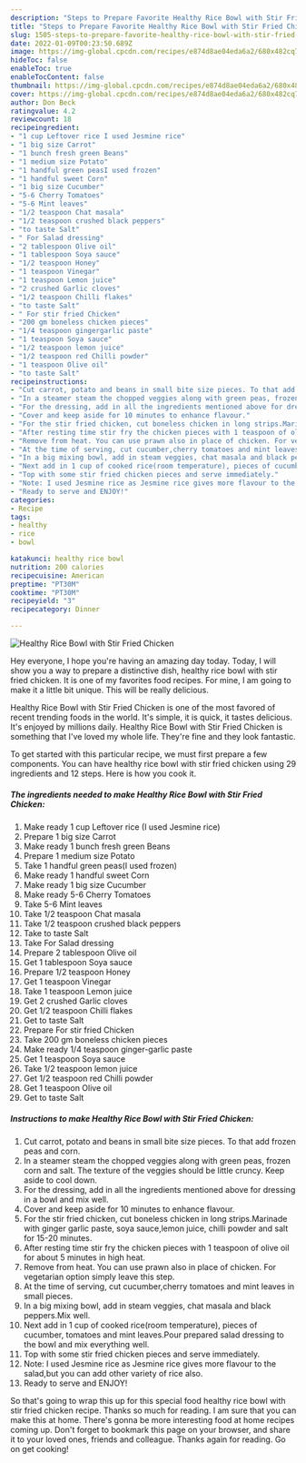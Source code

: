 ```yaml
---
description: "Steps to Prepare Favorite Healthy Rice Bowl with Stir Fried Chicken"
title: "Steps to Prepare Favorite Healthy Rice Bowl with Stir Fried Chicken"
slug: 1505-steps-to-prepare-favorite-healthy-rice-bowl-with-stir-fried-chicken
date: 2022-01-09T00:23:50.689Z
image: https://img-global.cpcdn.com/recipes/e874d8ae04eda6a2/680x482cq70/healthy-rice-bowl-with-stir-fried-chicken-recipe-main-photo.jpg
hideToc: false
enableToc: true
enableTocContent: false
thumbnail: https://img-global.cpcdn.com/recipes/e874d8ae04eda6a2/680x482cq70/healthy-rice-bowl-with-stir-fried-chicken-recipe-main-photo.jpg
cover: https://img-global.cpcdn.com/recipes/e874d8ae04eda6a2/680x482cq70/healthy-rice-bowl-with-stir-fried-chicken-recipe-main-photo.jpg
author: Don Beck
ratingvalue: 4.2
reviewcount: 18
recipeingredient:
- "1 cup Leftover rice I used Jesmine rice"
- "1 big size Carrot"
- "1 bunch fresh green Beans"
- "1 medium size Potato"
- "1 handful green peasI used frozen"
- "1 handful sweet Corn"
- "1 big size Cucumber"
- "5-6 Cherry Tomatoes"
- "5-6 Mint leaves"
- "1/2 teaspoon Chat masala"
- "1/2 teaspoon crushed black peppers"
- "to taste Salt"
- " For Salad dressing"
- "2 tablespoon Olive oil"
- "1 tablespoon Soya sauce"
- "1/2 teaspoon Honey"
- "1 teaspoon Vinegar"
- "1 teaspoon Lemon juice"
- "2 crushed Garlic cloves"
- "1/2 teaspoon Chilli flakes"
- "to taste Salt"
- " For stir fried Chicken"
- "200 gm boneless chicken pieces"
- "1/4 teaspoon gingergarlic paste"
- "1 teaspoon Soya sauce"
- "1/2 teaspoon lemon juice"
- "1/2 teaspoon red Chilli powder"
- "1 teaspoon Olive oil"
- "to taste Salt"
recipeinstructions:
- "Cut carrot, potato and beans in small bite size pieces. To that add frozen peas and corn."
- "In a steamer steam the chopped veggies along with green peas, frozen corn and salt. The texture of the veggies should be little cruncy. Keep aside to cool down."
- "For the dressing, add in all the ingredients mentioned above for dressing in a bowl and mix well."
- "Cover and keep aside for 10 minutes to enhance flavour."
- "For the stir fried chicken, cut boneless chicken in long strips.Marinade with ginger garlic paste, soya sauce,lemon juice, chilli powder and salt for 15-20 minutes."
- "After resting time stir fry the chicken pieces with 1 teaspoon of olive oil for about 5 minutes in high heat."
- "Remove from heat. You can use prawn also in place of chicken. For vegetarian option simply leave this step."
- "At the time of serving, cut cucumber,cherry tomatoes and mint leaves in small pieces."
- "In a big mixing bowl, add in steam veggies, chat masala and black peppers.Mix well."
- "Next add in 1 cup of cooked rice(room temperature), pieces of cucumber, tomatoes and mint leaves.Pour prepared salad dressing to the bowl and mix everything well."
- "Top with some stir fried chicken pieces and serve immediately."
- "Note: I used Jesmine rice as Jesmine rice gives more flavour to the salad,but you can add other variety of rice also."
- "Ready to serve and ENJOY!"
categories:
- Recipe
tags:
- healthy
- rice
- bowl

katakunci: healthy rice bowl 
nutrition: 200 calories
recipecuisine: American
preptime: "PT30M"
cooktime: "PT30M"
recipeyield: "3"
recipecategory: Dinner

---
```



![Healthy Rice Bowl with Stir Fried Chicken](https://img-global.cpcdn.com/recipes/e874d8ae04eda6a2/680x482cq70/healthy-rice-bowl-with-stir-fried-chicken-recipe-main-photo.jpg)

Hey everyone, I hope you're having an amazing day today. Today, I will show you a way to prepare a distinctive dish, healthy rice bowl with stir fried chicken. It is one of my favorites food recipes. For mine, I am going to make it a little bit unique. This will be really delicious.

Healthy Rice Bowl with Stir Fried Chicken is one of the most favored of recent trending foods in the world. It's simple, it is quick, it tastes delicious. It's enjoyed by millions daily. Healthy Rice Bowl with Stir Fried Chicken is something that I've loved my whole life. They're fine and they look fantastic.




To get started with this particular recipe, we must first prepare a few components. You can have healthy rice bowl with stir fried chicken using 29 ingredients and 12 steps. Here is how you cook it.

<!--inarticleads1-->

##### The ingredients needed to make Healthy Rice Bowl with Stir Fried Chicken:

1. Make ready 1 cup Leftover rice (I used Jesmine rice)
1. Prepare 1 big size Carrot
1. Make ready 1 bunch fresh green Beans
1. Prepare 1 medium size Potato
1. Take 1 handful green peas(I used frozen)
1. Make ready 1 handful sweet Corn
1. Make ready 1 big size Cucumber
1. Make ready 5-6 Cherry Tomatoes
1. Take 5-6 Mint leaves
1. Take 1/2 teaspoon Chat masala
1. Take 1/2 teaspoon crushed black peppers
1. Take to taste Salt
1. Take  For Salad dressing
1. Prepare 2 tablespoon Olive oil
1. Get 1 tablespoon Soya sauce
1. Prepare 1/2 teaspoon Honey
1. Get 1 teaspoon Vinegar
1. Take 1 teaspoon Lemon juice
1. Get 2 crushed Garlic cloves
1. Get 1/2 teaspoon Chilli flakes
1. Get to taste Salt
1. Prepare  For stir fried Chicken
1. Take 200 gm boneless chicken pieces
1. Make ready 1/4 teaspoon ginger-garlic paste
1. Get 1 teaspoon Soya sauce
1. Take 1/2 teaspoon lemon juice
1. Get 1/2 teaspoon red Chilli powder
1. Get 1 teaspoon Olive oil
1. Get to taste Salt




<!--inarticleads2-->

##### Instructions to make Healthy Rice Bowl with Stir Fried Chicken:

1. Cut carrot, potato and beans in small bite size pieces. To that add frozen peas and corn.
1. In a steamer steam the chopped veggies along with green peas, frozen corn and salt. The texture of the veggies should be little cruncy. Keep aside to cool down.
1. For the dressing, add in all the ingredients mentioned above for dressing in a bowl and mix well.
1. Cover and keep aside for 10 minutes to enhance flavour.
1. For the stir fried chicken, cut boneless chicken in long strips.Marinade with ginger garlic paste, soya sauce,lemon juice, chilli powder and salt for 15-20 minutes.
1. After resting time stir fry the chicken pieces with 1 teaspoon of olive oil for about 5 minutes in high heat.
1. Remove from heat. You can use prawn also in place of chicken. For vegetarian option simply leave this step.
1. At the time of serving, cut cucumber,cherry tomatoes and mint leaves in small pieces.
1. In a big mixing bowl, add in steam veggies, chat masala and black peppers.Mix well.
1. Next add in 1 cup of cooked rice(room temperature), pieces of cucumber, tomatoes and mint leaves.Pour prepared salad dressing to the bowl and mix everything well.
1. Top with some stir fried chicken pieces and serve immediately.
1. Note: I used Jesmine rice as Jesmine rice gives more flavour to the salad,but you can add other variety of rice also.
1. Ready to serve and ENJOY!



So that's going to wrap this up for this special food healthy rice bowl with stir fried chicken recipe. Thanks so much for reading. I am sure that you can make this at home. There's gonna be more interesting food at home recipes coming up. Don't forget to bookmark this page on your browser, and share it to your loved ones, friends and colleague. Thanks again for reading. Go on get cooking!
